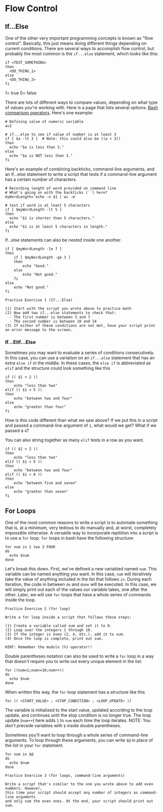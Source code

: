 # Flow Control

## If...Else

One of the other very important programming concepts is known as "flow control". Basically, this just means doing different things depending on current conditions. There are several ways to accomplish flow control, but probably the most common is the `if...else` statement, which looks like this:

```
if <TEST_SOMETHING>
then
  <DO_THING_1>
else
  <DO_THING_2>
fi
```
1= true
0= false

There are lots of different ways to compare values, depending on what type of values you're working with. Here is a page that lists several options: [Bash comparison operators](http://tldp.org/LDP/abs/html/comparison-ops.html). Here's one example:

```
# Defining value of numeric variable
a=2
        
# if...else to see if value of number is at least 3
if [ $a -lt 3 ]  # Note: this could also be ((a < 3))
then
  echo "$a is less than 3."
else
  echo "$a is NOT less than 3."
fi
```

Here's an example of combining backticks, command-line arguments, and an if...else statement to write a script that tests if a command-line argument has a certain number of characters.

```
# Recording length of word provided on command line
# What's going on with the backticks (``) here?
myWordLength=`echo -n $1 | wc -m`

# test if word is at least 5 characters
if [ $myWordLength -lt 5 ]
then
  echo "$1 is shorter than 5 characters."
else
  echo "$1 is at least 5 characters in length."
fi
```

If...else statements can also be nested inside one another.

```
if [ $myWordLength -le 7 ]
then
    if [ $myWordLength -ge 3 ]
    then
        echo "Good."
    else
        echo "Not good."
    fi
else
    echo "Not good."
fi
```

```
Practice Exercise 1 (If...Else)

(1) Start with the script you wrote above to practice math
(2) Now add two if...else statements to check that:
  - The first number is between 3 and 7
  - The second number is between 10 and 14
(3) If either of these conditions are not met, have your script print an error message to the screen.
```

### If...Elif...Else

Sometimes you may want to evaluate a series of conditions consecutively. In this case, you can use a variation on an `if...else` statement that has an extra `else if` in the middle. In these cases, the `else if` is abbreviated as `elif` and the structure could look something like this

```
if (( $1 < 2 ))
then
    echo "less than two"
elif (( $1 < 5 ))
then
    echo "between two and four"
else
    echo "greater than four"
fi
```

How is this code different than what we saw above? If we put this in a script and passed a command-line argument of `1`, what would we get? What if we passed a `4`?

You can also string together as many `elif` tests in a row as you want.

```
if (( $1 < 2 ))
then
    echo "less than two"
elif (( $1 < 5 ))
then
    echo "between two and four"
elif (( $1 < 8 ))
then
    echo "between five and seven"
else
    echo "greater than seven"
fi
```

## For Loops

One of the most common reasons to write a script is to automate something that is, at a minimum, very tedious to do manually and, at worst, completely impossible otherwise. A versatile way to incorporate repitition into a script is to use a `for` loop. `for` loops in bash have the following structure:

```
for num in 1 two 3 FOUR
do
  echo $num
done
```

Let's break this down. First, we've defined a new variabled named `num`. This variable can be named anything you want. In this case, `num` will iteratively take the value of anything included in the list that follows `in`. During each iteration, the code in between `do` and `done` will be executed. In this case, we will simply print out each of the values our variable takes, one after the other. Later, we will use `for` loops that have a whole series of commands inside the loop.

```
Practice Exercise 2 (for loop)

Write a for loop inside a script that follows these steps:

(1) Create a variable called sum and set it to 0.
(2) Loop over the integers 1 through 10.
(3) If the integer is even (2, 4, etc.), add it to sum.
(4) Once the loop is complete, print out sum.

HINT: Remember the modulo (%) operator!!
```

Double parentheses notation can also be used to write a `for` loop in a way that doesn't require you to write out every unique element in the list:

```
for ((num=1;num<=10;num++))
do
  echo $num
done
```

When written this way, the `for` loop statement has a structure like this

```
for (( <START_VALUE> ; <STOP_CONDITION> ; <LOOP_UPDATE> ))
```

The variable is initialized to the start value, updated according to the loop update, and continues until the stop condition is no longer true. The loop update (`num++`) here adds `1` to `num` each time the loop iterates. NOTE: You _don't_ precede variables with `$` inside double parentheses.

Sometimes you'll want to loop through a whole series of command-line arguments. To loop through these arguments, you can write `$@` in place of the list in your `for` statement.

```
for num in $@
do
  echo $num
done
```

```
Practice Exercise 3 (for loops, command-line arguments)

Write a script that's similar to the one you wrote above to add even numbers. However,
this time your script should accept any number of integers as command-line arguments
and only sum the even ones. At the end, your script should print out sum.
```

